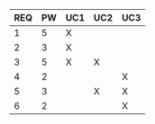 | **REQ** | **PW** | **UC1** | **UC2** | **UC3** |
| ------- | ------ | ------- | ------- | ------- |
| 1 | 5 | X |  |  |
| 2 | 3 | X |  |  |
| 3 | 5 | X | X |  |
| 4 | 2 |  |  | X |
| 5 | 3 |  | X | X |
| 6 | 2 |  |  | X |